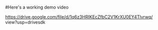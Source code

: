#Here's a working demo video

https://drive.google.com/file/d/1q6z3HRIKEcZfbC2V1KrXU0EY4Tlvrwq/
view?usp=drivesdk

